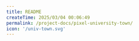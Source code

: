 ```yaml
---
title: README
createTime: 2025/03/04 00:06:49
permalink: /project-docs/pixel-university-town/
icon: '/univ-town.svg'
---
```

